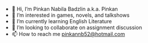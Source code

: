 - 👋 Hi, I’m Pinkan Nabila Badzlin a.k.a. Pinkan
- 👀 I’m interested in games, novels, and talkshows
- 🌱 I’m currently learning English Literature
- 💞️ I’m looking to collaborate on assignment discussion
- 📫 How to reach me pinkannb52@hotmail.com

<!---
pinkanseyo/pinkanseyo is a ✨ special ✨ repository because its `README.md` (this file) appears on your GitHub profile.
You can click the Preview link to take a look at your changes.
--->
